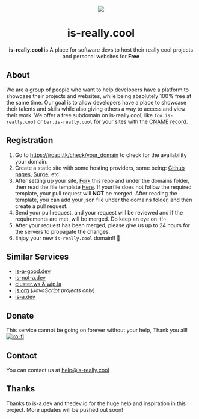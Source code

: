<p align="center"><img src="https://i.ibb.co/DL4gxNX/logo-small.png" /></p>

<h1 align="center">is-really.cool</h1>

<p align="center"><strong>is-really.cool</strong> is A place for software devs to host their really cool projects and personal websites for <strong>Free</strong></p>

## About

We are a group of people who want to help developers have a platform to showcase their projects and websites, while being absolutely 100% free at the same time. Our goal is to allow developers have a place to showcase their talents and skills while also giving others a way to access and view their work. We offer a free subdomain on is-really.cool, like `foo.is-really.cool` or `bar.is-really.cool` for your sites with the [CNAME record](https://en.wikipedia.org/wiki/CNAME_record).


## Registration

1. Go to https://ircapi.tk/check/your_domain to check for the availability your domain.
2. Create a static site with some hosting providers, some being: [Github pages](https://pages.github.com), [Surge](https://surge.sh), etc.
3. After setting up your site, [Fork](https://github.com/is-really-cool/register/fork) this repo and under the domains folder, then read the file template [Here](https://github.com/is-really-cool/register/blob/main/JSON_TEMPLATE.md). If yourfile does not follow the required template, your pull request will **NOT** be merged. After reading the template, you can add your json file under the domains folder, and then create a pull request.
4. Send your pull request, and your request will be reviewed and if the requirements are met, will be merged. Do keep an eye on it!~
5. After your request has been merged, please give us up to 24 hours for the servers to propagate the changes. 
6. Enjoy your new `is-really.cool` domain!! 🥳

## Similar Services
- [is-a-good.dev](https://github.com/is-a-good-dev/Register)
- [is-not-a.dev](https://is-not-a.dev)
- [cluster.ws & wip.la](https://github.com/Olivr/free-domain)
- [js.org](https://github.com/js-org/js.org/tree/master) (*JavaScript projects only*)
- [is-a.dev](https://github.com/is-a-dev/register)

## Donate

This service cannot be going on forever without your help, Thank you all!  
[![ko-fi](https://ko-fi.com/img/githubbutton_sm.svg)](https://ko-fi.com/E1E8GE56L)

## Contact

You can contact us at help@is-really.cool


## Thanks
Thanks to is-a.dev and thedev.id for the huge help and inspiration in this project. More updates will be pushed out soon!

